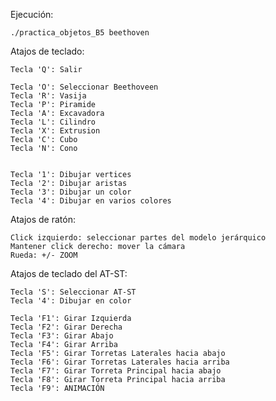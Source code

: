 Ejecución:

	./practica_objetos_B5 beethoven

Atajos de teclado:

	Tecla 'Q': Salir
	
	Tecla 'O': Seleccionar Beethoveen
	Tecla 'R': Vasija
	Tecla 'P': Piramide
	Tecla 'A': Excavadora
	Tecla 'L': Cilindro
	Tecla 'X': Extrusion
	Tecla 'C': Cubo
	Tecla 'N': Cono
	
	
	Tecla '1': Dibujar vertices
	Tecla '2': Dibujar aristas
	Tecla '3': Dibujar un color 
	Tecla '4': Dibujar en varios colores
	
Atajos de ratón:

	Click izquierdo: seleccionar partes del modelo jerárquico
	Mantener click derecho: mover la cámara
	Rueda: +/- ZOOM

Atajos de teclado del AT-ST:

	Tecla 'S': Seleccionar AT-ST
	Tecla '4': Dibujar en color 

	Tecla 'F1': Girar Izquierda
	Tecla 'F2': Girar Derecha
	Tecla 'F3': Girar Abajo
	Tecla 'F4': Girar Arriba
	Tecla 'F5': Girar Torretas Laterales hacia abajo
	Tecla 'F6': Girar Torretas Laterales hacia arriba
	Tecla 'F7': Girar Torreta Principal hacia abajo
	Tecla 'F8': Girar Torreta Principal hacia arriba
	Tecla 'F9': ANIMACIÓN
